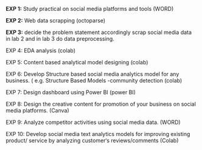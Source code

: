 **EXP 1:** 
Study practical on social media platforms and tools (WORD)

**EXP 2:** 
Web data scrapping (octoparse)

**EXP 3:** 
decide the problem statement accordingly scrap social media data in lab 2 and in lab 3 do data preprocessing.

EXP 4: EDA analysis (colab)

EXP 5: Content based analytical model designing (colab)

EXP 6: Develop Structure based social media analytics model for any business. ( e.g. Structure Based Models -community detection (colab)

EXP 7: Design dashboard using Power BI (power BI)

EXP 8: Design the creative content for promotion of your business on social media platforms. (Canva)

EXP 9: Analyze competitor activities using social media data. (WORD)

EXP 10: Develop social media text analytics models for improving existing product/ service by analyzing customer‘s reviews/comments (Colab)
